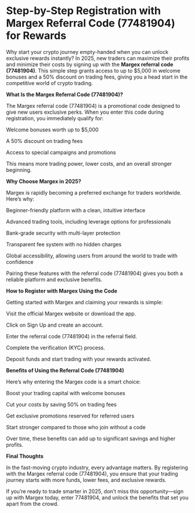 # Step-by-Step Registration with Margex Referral Code (77481904) for Rewards

Why start your crypto journey empty-handed when you can unlock exclusive rewards instantly? In 2025, new traders can maximize their profits and minimize their costs by signing up with the **Margex referral code (77481904)**. This simple step grants access to up to $5,000 in welcome bonuses and a 50% discount on trading fees, giving you a head start in the competitive world of crypto trading.

**What Is the Margex Referral Code (77481904)?**

The Margex referral code (77481904) is a promotional code designed to give new users exclusive perks. When you enter this code during registration, you immediately qualify for:

Welcome bonuses worth up to $5,000

A 50% discount on trading fees

Access to special campaigns and promotions

This means more trading power, lower costs, and an overall stronger beginning.

**Why Choose Margex in 2025?**

Margex is rapidly becoming a preferred exchange for traders worldwide. Here’s why:

Beginner-friendly platform with a clean, intuitive interface

Advanced trading tools, including leverage options for professionals

Bank-grade security with multi-layer protection

Transparent fee system with no hidden charges

Global accessibility, allowing users from around the world to trade with confidence

Pairing these features with the referral code (77481904) gives you both a reliable platform and exclusive benefits.

**How to Register with Margex Using the Code**

Getting started with Margex and claiming your rewards is simple:

Visit the official Margex website or download the app.

Click on Sign Up and create an account.

Enter the referral code (77481904) in the referral field.

Complete the verification (KYC) process.

Deposit funds and start trading with your rewards activated.

**Benefits of Using the Referral Code (77481904)**

Here’s why entering the Margex code is a smart choice:

Boost your trading capital with welcome bonuses

Cut your costs by saving 50% on trading fees

Get exclusive promotions reserved for referred users

Start stronger compared to those who join without a code

Over time, these benefits can add up to significant savings and higher profits.

**Final Thoughts**

In the fast-moving crypto industry, every advantage matters. By registering with the Margex referral code (77481904), you ensure that your trading journey starts with more funds, lower fees, and exclusive rewards.

If you’re ready to trade smarter in 2025, don’t miss this opportunity—sign up with Margex today, enter 77481904, and unlock the benefits that set you apart from the crowd.
